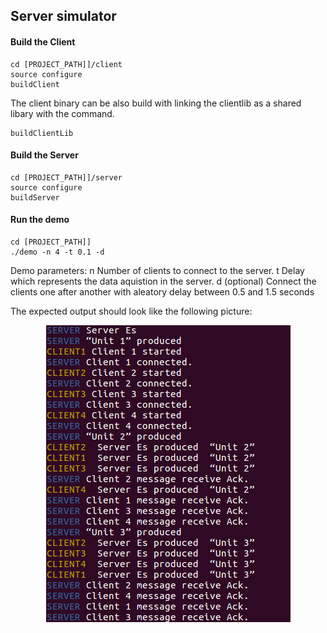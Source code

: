 ## Server simulator

#### Build the Client
    cd [PROJECT_PATH]]/client
    source configure
    buildClient

The client binary can be also build with linking the clientlib as a shared libary
with the command.

    buildClientLib

#### Build the Server
    cd [PROJECT_PATH]]/server
    source configure
    buildServer

#### Run the demo
    cd [PROJECT_PATH]]
    ./demo -n 4 -t 0.1 -d

Demo parameters:
n Number of clients to connect to the server.
t Delay which represents the data aquistion in the server.
d (optional) Connect the clients one after another with aleatory
    delay between 0.5 and 1.5 seconds

The expected output should look like the following picture:

<p align="center">
  <img src="https://github.com/IlievIliya92/serverSimulator/blob/master/demo.png" alt="Demo"/>
</p>


